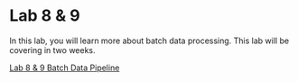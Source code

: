 # Lab 8 & 9

In this lab, you will learn more about batch data processing. This lab will be covering in two weeks.

[Lab 8 & 9 Batch Data Pipeline](./lab8_9%20batch_data_pipeline.md)